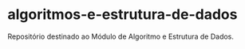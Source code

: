 # algoritmos-e-estrutura-de-dados
Repositório destinado ao Módulo de Algoritmo e Estrutura de Dados.
